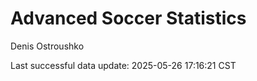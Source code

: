 # Advanced Soccer Statistics
Denis Ostroushko

<!-- gfm -->

Last successful data update: 2025-05-26 17:16:21 CST
